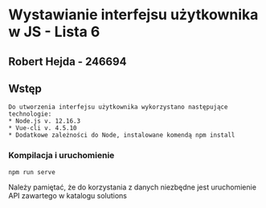 # Wystawianie interfejsu użytkownika w JS - Lista 6
## Robert Hejda - 246694 ##
## Wstęp ##
```
Do utworzenia interfejsu użytkownika wykorzystano następujące technologie:
* Node.js v. 12.16.3
* Vue-cli v. 4.5.10
* Dodatkowe zależności do Node, instalowane komendą npm install
```

### Kompilacja i uruchomienie
```
npm run serve
```
Należy pamiętać, że do korzystania z danych niezbędne jest uruchomienie API zawartego w katalogu solutions
